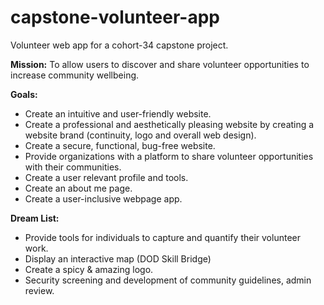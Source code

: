 # capstone-volunteer-app
Volunteer web app for a cohort-34 capstone project.

<strong>Mission:</strong> To allow users to discover and share volunteer opportunities to increase community wellbeing. <br>

<strong>Goals:</strong> <br> 
* Create an intuitive and user-friendly website. <br>
* Create a professional and aesthetically pleasing website by creating a website brand (continuity, logo and overall web design). <br>
* Create a secure, functional, bug-free website. <br>
* Provide organizations with a platform to share volunteer opportunities with their communities. <br>
* Create a user relevant profile and tools. <br>
* Create an about me page. <br>
* Create a user-inclusive webpage app.

<strong>Dream List:</strong><br> 
* Provide tools for individuals to capture and quantify their volunteer work. <br>
* Display an interactive map (DOD Skill Bridge) 
* Create a spicy & amazing logo. <br>
* Security screening and development of community guidelines, admin review.<br>


